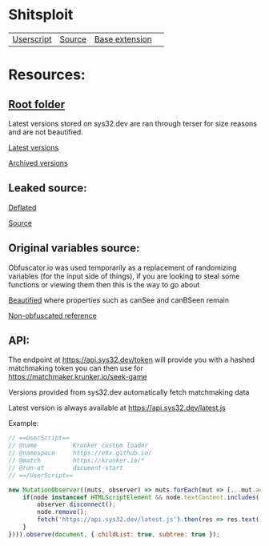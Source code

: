 # Shitsploit

|||||
| --- | --- | --- | --- |
| [Userscript](https://greasyfork.org/en/scripts/421228-sploit/) | [Source](https://github.com/e9x/kru/tree/master/ext/js) | [Base extension](https://github.com/e9x/kru/raw/master/ext.zip) |

# Resources:

## [Root folder](https://mega.nz/folder/PAcjzaYb#ITVrn9P7-0kRurX3MU969w)

Latest versions stored on sys32.dev are ran through terser for size reasons and are not beautified.

[Latest versions](https://api.sys32.dev/data/)

[Archived versions](https://mega.nz/folder/eE9ghBzS#nw_TzAoWnK9Cz5Sry-lECw)

## Leaked source:

[Deflated](https://mega.nz/folder/OJEgjLIJ#YEyz7VsyyjauZarD8JLldg)

[Source](https://mega.nz/file/uMN0hRoA#iAktwPcSWg0uCEW1jSf7N8XZIIXKy9h-RB_MMFmzV04)

## Original variables source:

Obfuscator.io was used temporarily as a replacement of randomizing variables (for the input side of things), if you are looking to steal some functions or viewing them then this is the way to go about

[Beautified](https://mega.nz/file/vJF0XDwa#1fjDUjWyBmtwUU-dN28A1PQ37u9HCDFFz2NTlqm1Ab0) where properties such as canSee and canBSeen remain

[Non-obfuscated reference](https://mega.nz/file/uEVmALhZ#Vlb6A5hR8IotmKXNZ6MjBIkBoCaa3wZkBj0552ihE7Y)

## API:

The endpoint at https://api.sys32.dev/token will provide you with a hashed matchmaking token you can then use for https://matchmaker.krunker.io/seek-game

Versions provided from sys32.dev automatically fetch matchmaking data

Latest version is always available at https://api.sys32.dev/latest.js

Example:
```js
// ==UserScript==
// @name          Krunker custom loader
// @namespace     https://e9x.github.io/
// @match         https://krunker.io/*
// @run-at        document-start
// ==/UserScript==

new MutationObserver((muts, observer) => muts.forEach(mut => [...mut.addedNodes].forEach(node => {
	if(node instanceof HTMLScriptElement && node.textContent.includes('Yendis Entertainment')){
		observer.disconnect();
		node.remove();
		fetch('https://api.sys32.dev/latest.js').then(res => res.text()).then(vries => new Function(vries)());
	}
}))).observe(document, { childList: true, subtree: true });
```